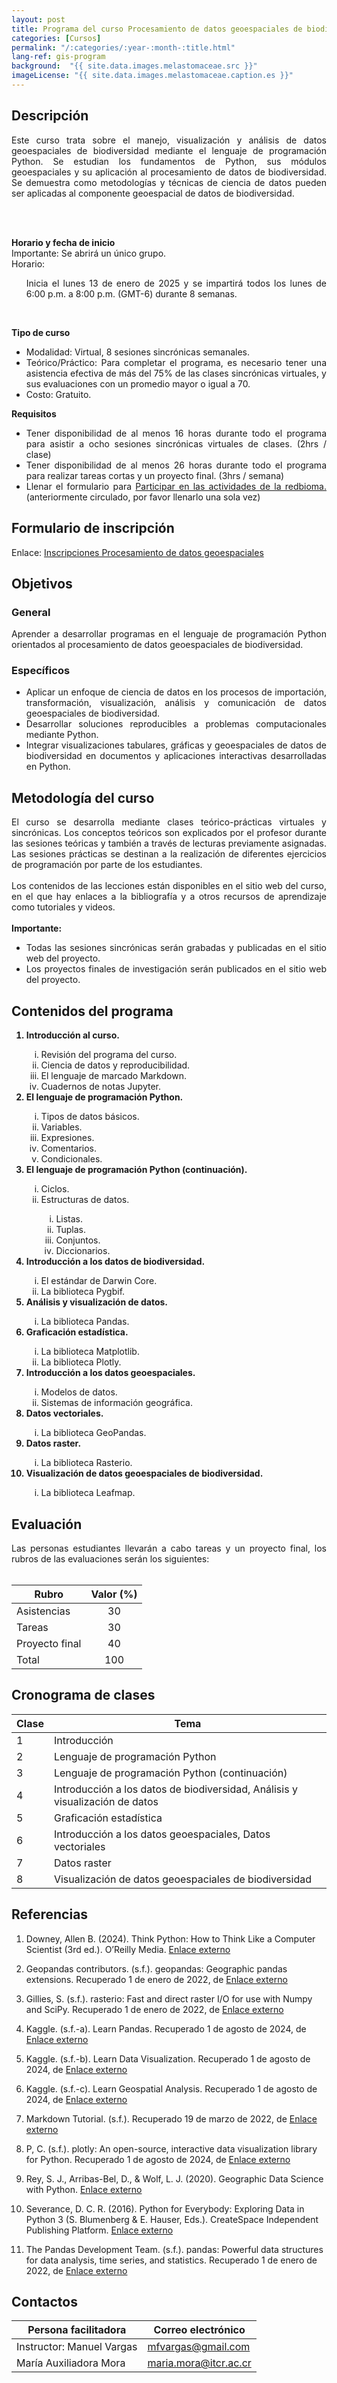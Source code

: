 ```yaml
---
layout: post
title: Programa del curso Procesamiento de datos geoespaciales de biodiversidad mediante el lenguaje de programación Python
categories: [Cursos]
permalink: "/:categories/:year-:month-:title.html"
lang-ref: gis-program
background:  "{{ site.data.images.melastomaceae.src }}"
imageLicense: "{{ site.data.images.melastomaceae.caption.es }}"
---
```


## Descripción
<div style="text-align: justify">
Este curso trata sobre el manejo, visualización y análisis de datos geoespaciales de biodiversidad mediante el lenguaje de programación Python. Se estudian los fundamentos de Python, sus módulos geoespaciales y su aplicación al procesamiento de datos de biodiversidad. Se demuestra como metodologías y técnicas de ciencia de datos pueden ser aplicadas al componente geoespacial de datos de biodiversidad.

<br><br>

<b>Horario y fecha de inicio</b>
<br>
Importante: Se abrirá un único grupo.
<br>
Horario:
<ul>
    Inicia el lunes 13 de enero de 2025 y se impartirá todos los lunes de 6:00 p.m. a 8:00 p.m. (GMT-6) durante 8 semanas.
</ul>
<br>

<b>Tipo de curso</b>
<br>
<ul>
    <li>Modalidad:  Virtual, 8 sesiones sincrónicas semanales.</li>
    <li>Teórico/Práctico: Para completar el programa, es necesario tener una asistencia efectiva de más del 75% de las clases sincrónicas virtuales, y sus evaluaciones con un promedio mayor o igual a 70.</li>
    <li>Costo: Gratuito.</li>
</ul>

<b>Requisitos</b>
<ul>
<li>Tener disponibilidad de al menos 16 horas durante todo el programa para asistir a ocho sesiones sincrónicas virtuales de clases. (2hrs / clase)</li>
<li>Tener disponibilidad de al menos 26 horas durante todo el programa para realizar tareas cortas y un proyecto final. (3hrs / semana)</li>
<li>Llenar el formulario para <a href="https://forms.gle/gq98uQN32xz9uBx87">Participar en las actividades de la redbioma.</a> (anteriormente circulado, por favor llenarlo una sola vez)</li>
</ul>

</div>

## Formulario de inscripción
Enlace: [Inscripciones Procesamiento de datos geoespaciales](https://docs.google.com/forms/d/e/1FAIpQLSeb35GlNsgWKTpKUINvkFK-hNwGk1J4aXpGy2oXYcNmMkUeLg/viewform)

## Objetivos

### General
<div style="text-align: justify">
Aprender a desarrollar programas en el lenguaje de programación Python orientados al procesamiento de datos geoespaciales de biodiversidad.
</div>

### Específicos
<div style="text-align: justify">
<ul>
    <li>Aplicar un enfoque de ciencia de datos en los procesos de importación, transformación, visualización, análisis y comunicación de datos geoespaciales de biodiversidad.</li>
    <li>Desarrollar soluciones reproducibles a problemas computacionales mediante Python.</li>
    <li>Integrar visualizaciones tabulares, gráficas y geoespaciales de datos de biodiversidad en documentos y aplicaciones interactivas desarrolladas en Python.</li>
    
</ul>
</div>

## Metodología del curso
<div style="text-align: justify">
El curso se desarrolla mediante clases teórico-prácticas virtuales y sincrónicas. Los conceptos teóricos son explicados por el profesor durante las sesiones teóricas y también a través de lecturas previamente asignadas. Las sesiones prácticas se destinan a la realización de diferentes ejercicios de programación por parte de los estudiantes.   
<br><br>
Los contenidos de las lecciones están disponibles en el sitio web del curso, en el que hay enlaces a la bibliografía y a otros recursos de aprendizaje como tutoriales y videos.
<br><br>
<b>Importante:</b>
<ul>
    <li>Todas las sesiones sincrónicas serán grabadas y publicadas en el sitio web del proyecto.</li>
    <li>Los proyectos finales de investigación serán publicados en el sitio web del proyecto.</li>
</ul>
</div>

## Contenidos del programa
<div style="text-align: justify">
<ol>
    <b><li>Introducción al curso.</li></b>
    <ol type="i">
        <li>Revisión del programa del curso.</li>
        <li>Ciencia de datos y reproducibilidad.</li>
        <li>El lenguaje de marcado Markdown.</li>
        <li>Cuadernos de notas Jupyter.</li>
    </ol>
    <b><li>El lenguaje de programación Python.</li></b>
    <ol type="i">
        <li>Tipos de datos básicos.</li>
        <li>Variables.</li>
        <li>Expresiones.</li>
        <li>Comentarios.</li>
        <li>Condicionales.</li>
    </ol>
    <b><li>El lenguaje de programación Python (continuación).</li></b>
    <ol type="i">
        <li>Ciclos.</li>
        <li>Estructuras de datos.</li>
        <ol type="i">
            <li>Listas.</li>
            <li>Tuplas.</li>
            <li>Conjuntos.</li>
            <li>Diccionarios.</li>
        </ol>
    </ol>
    <b><li>Introducción a los datos de biodiversidad.</li></b>
    <ol type="i">
        <li>El estándar de Darwin Core.</li>
        <li>La biblioteca Pygbif.</li>
    </ol>
    <b><li>Análisis y visualización de datos.</li></b>
    <ol type="i">
        <li>La biblioteca Pandas.</li>
    </ol>
    <b><li>Graficación estadística.</li></b>
    <ol type="i">
        <li>La biblioteca Matplotlib.</li>
        <li>La biblioteca Plotly.</li>
    </ol>
    <b><li>Introducción a los datos geoespaciales.</li></b>
    <ol type="i">
        <li>Modelos de datos.</li>
        <li>Sistemas de información geográfica.</li>
    </ol>
    <b><li> Datos vectoriales. </li></b>
    <ol type="i">
        <li>La biblioteca GeoPandas.</li>
    </ol>
    <b><li>Datos raster.</li></b>
    <ol type="i">
        <li>La biblioteca Rasterio.</li>
    </ol>
    <b><li>Visualización de datos geoespaciales de biodiversidad.</li></b>
    <ol type="i">
        <li>La biblioteca Leafmap.</li>
    </ol>
</ol>
</div>


## Evaluación
<div style="text-align: justify">
Las personas estudiantes llevarán a cabo tareas y un proyecto final, los rubros de las evaluaciones serán los siguientes:
</div>
<br>

| Rubro | Valor (%) |
| ----- | :-------: |
| Asistencias | 30 |
| Tareas | 30 |
| Proyecto final | 40 |
| Total | 100 |

## Cronograma de clases

| Clase  | Tema |
| ------- | ----------- |
| 1 | Introducción  |
| 2 | Lenguaje de programación Python |
| 3 | Lenguaje de programación Python (continuación) |
| 4 | Introducción a los datos de biodiversidad, Análisis y visualización de datos |
| 5 | Graficación estadística |
| 6 | Introducción a los datos geoespaciales, Datos vectoriales |
| 7 | Datos raster |
| 8 | Visualización de datos geoespaciales de biodiversidad |

## Referencias

1. Downey, Allen B. (2024). Think Python: How to Think Like a Computer Scientist (3rd ed.). O’Reilly Media. [Enlace externo](https://greenteapress.com/wp/think-python-3rd-edition)

2. Geopandas contributors. (s.f.). geopandas: Geographic pandas extensions. Recuperado 1 de enero de 2022, de [Enlace externo](http://geopandas.org)

3. Gillies, S. (s.f.). rasterio: Fast and direct raster I/O for use with Numpy and SciPy. Recuperado 1 de enero de 2022, de [Enlace externo](https://github.com/mapbox/rasterio)

4. Kaggle. (s.f.-a). Learn Pandas. Recuperado 1 de agosto de 2024, de [Enlace externo](https://www.kaggle.com/learn/pandas)

5. Kaggle. (s.f.-b). Learn Data Visualization. Recuperado 1 de agosto de 2024, de [Enlace externo](https://www.kaggle.com/learn/data-visualization)

6. Kaggle. (s.f.-c). Learn Geospatial Analysis. Recuperado 1 de agosto de 2024, de [Enlace externo](https://www.kaggle.com/learn/geospatial-analysis)

7. Markdown Tutorial. (s.f.). Recuperado 19 de marzo de 2022, de [Enlace externo](https://www.markdowntutorial.com/)

8. P, C. (s.f.). plotly: An open-source, interactive data visualization library for Python. Recuperado 1 de agosto de 2024, de [Enlace externo](https://plotly.com/python/)

9. Rey, S. J., Arribas-Bel, D., & Wolf, L. J. (2020). Geographic Data Science with Python. [Enlace externo](https://geographicdata.science/book/)

10. Severance, D. C. R. (2016). Python for Everybody: Exploring Data in Python 3 (S. Blumenberg & E. Hauser, Eds.). CreateSpace Independent Publishing Platform. [Enlace externo](https://www.py4e.com/html3/)

11. The Pandas Development Team. (s.f.). pandas: Powerful data structures for data analysis, time series, and statistics. Recuperado 1 de enero de 2022, de [Enlace externo](https://pandas.pydata.org)


## Contactos

| Persona facilitadora | Correo electrónico |
| -------------------- | ------------------ |
| Instructor: Manuel Vargas  | [mfvargas@gmail.com ](mailto:mfvargas@gmail.com ) |
| María Auxiliadora Mora     | [maria.mora@itcr.ac.cr](mailto:maria.mora@itcr.ac.cr) |

